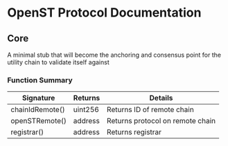 # OpenST Protocol Documentation

## Core


A minimal stub that will become the anchoring and consensus point for the utility chain to validate itself against

### Function Summary

Signature | Returns | Details
--- | --- | ---
chainIdRemote() | uint256 | Returns ID of remote chain
openSTRemote() | address | Returns protocol on remote chain
registrar() | address | Returns registrar

